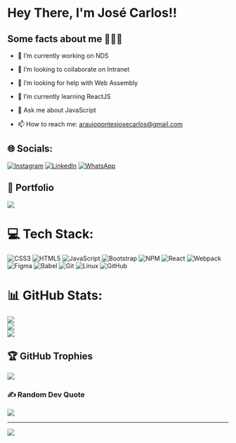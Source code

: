 # Hey There, I'm José Carlos!!

## Some facts about me 👨🏻‍💻

- 🔭 I’m currently working on NDS

- 👯 I’m looking to collaborate on Intranet

- 🤝 I’m looking for help with Web Assembly

- 🌱 I’m currently learning ReactJS

- 💬 Ask me about JavaScript

-  📫 How to reach me: araujopontesjosecarlos@gmail.com

## 🌐 Socials:
[![Instagram](https://img.shields.io/badge/Instagram-%23E4405F.svg?style=for-the-badge&logo=Instagram&logoColor=white)](https://instagram.com/_carlos.araujo) [![LinkedIn](https://img.shields.io/badge/linkedin-%230077B5.svg?style=for-the-badge&logo=linkedin&logoColor=white)](https://linkedin.com/in/zecapontes) [![WhatsApp](https://img.shields.io/badge/WhatsApp-25D366?style=for-the-badge&logo=whatsapp&logoColor=white)](https://api.whatsapp.com/send?phone=5585981165513) 

## 💼 Portfolio

<a href="https://bio-seven.vercel.app/" target="_blank">
   <img src="https://img.icons8.com/dusk/50/000000/contract-job.png"/>
</a> 

# 💻 Tech Stack:
![CSS3](https://img.shields.io/badge/css3-%231572B6.svg?style=for-the-badge&logo=css3&logoColor=white) ![HTML5](https://img.shields.io/badge/html5-%23E34F26.svg?style=for-the-badge&logo=html5&logoColor=white) ![JavaScript](https://img.shields.io/badge/javascript-%23323330.svg?style=for-the-badge&logo=javascript&logoColor=%23F7DF1E) ![Bootstrap](https://img.shields.io/badge/bootstrap-%23563D7C.svg?style=for-the-badge&logo=bootstrap&logoColor=white) ![NPM](https://img.shields.io/badge/NPM-%23000000.svg?style=for-the-badge&logo=npm&logoColor=white) ![React](https://img.shields.io/badge/react-%2320232a.svg?style=for-the-badge&logo=react&logoColor=%2361DAFB) ![Webpack](https://img.shields.io/badge/webpack-%238DD6F9.svg?style=for-the-badge&logo=webpack&logoColor=black) 	![Figma](https://img.shields.io/badge/figma-%23F24E1E.svg?style=for-the-badge&logo=figma&logoColor=white) ![Babel](https://img.shields.io/badge/Babel-F9DC3e?style=for-the-badge&logo=babel&logoColor=black) ![Git](https://img.shields.io/badge/GIT-E44C30?style=for-the-badge&logo=git&logoColor=white) ![Linux](https://img.shields.io/badge/Linux-FCC624?style=for-the-badge&logo=linux&logoColor=black) ![GitHub](https://img.shields.io/badge/GitHub-100000?style=for-the-badge&logo=github&logoColor=white)
# 📊 GitHub Stats:
![](https://github-readme-stats.vercel.app/api?username=Carlos3274&theme=radical&hide_border=false&include_all_commits=false&count_private=false)<br/>
![](https://github-readme-streak-stats.herokuapp.com/?user=Carlos3274&theme=radical&hide_border=false)<br/>
![](https://github-readme-stats.vercel.app/api/top-langs/?username=Carlos3274&theme=radical&hide_border=false&include_all_commits=false&count_private=false&layout=compact)

## 🏆 GitHub Trophies
![](https://github-profile-trophy.vercel.app/?username=Carlos3274&theme=radical&no-frame=false&no-bg=true&margin-w=4)

### ✍️ Random Dev Quote
![](https://quotes-github-readme.vercel.app/api?type=horizontal&theme=radical)

---
[![](https://visitcount.itsvg.in/api?id=Carlos3274&icon=0&color=0)](https://visitcount.itsvg.in)


